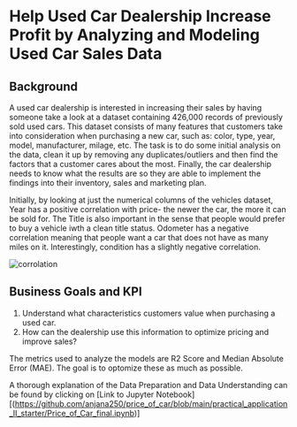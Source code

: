 # Help Used Car Dealership Increase Profit by Analyzing and Modeling Used Car Sales Data 

## Background
A used car dealership is interested in increasing their sales by having someone take a look at a dataset containing 426,000 records of previously sold used cars. This dataset consists of many features that customers take into consideration when purchasing a new car, such as: color, type, year, model, manufacturer, milage, etc. The task is to do some initial analysis on the data, clean it up by removing any duplicates/outliers and then find the factors that a customer cares about the most. Finally, the car dealership needs to know what the results are so they are able to implement the findings into their inventory, sales and marketing plan.

Initially, by looking at just the numerical columns of the vehicles dataset, Year has a positive correlation with price- the newer the car, the more it can be sold for. The Title is also important in the sense that people would prefer to buy a vehicle iwth a clean title status. Odometer has a negative correlation meaning that people want a car that does not have as many miles on it. Interestingly, condition has a slightly negative correlation.

![corrolation](https://github.com/anjana250/price_of_car/assets/15185723/ba54d933-7920-4089-87e5-966e4cd24aae)

## Business Goals and KPI
1. Understand what characteristics customers value when purchasing a used car.
2. How can the dealership use this information to optimize pricing and improve sales?

The metrics used to analyze the models are R2 Score and Median Absolute Error (MAE). The goal is to optomize these as much as possible.

A thorough explanation of the Data Preparation and Data Understanding can be found by clicking on [Link to Jupyter Notebook][(https://github.com/anjana250/price_of_car/blob/main/practical_application_II_starter/Price_of_Car_final.ipynb)]
